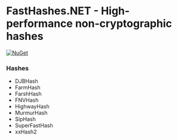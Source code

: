 # FastHashes.NET - High-performance non-cryptographic hashes

[![NuGet](https://img.shields.io/nuget/v/FastHashesNet.svg?style=flat-square&label=nuget)](https://www.nuget.org/packages/FastHashesNet/)

### Hashes

* DJBHash
* FarmHash
* FarshHash
* FNVHash
* HighwayHash
* MurmurHash
* SipHash
* SuperFastHash
* xxHash2